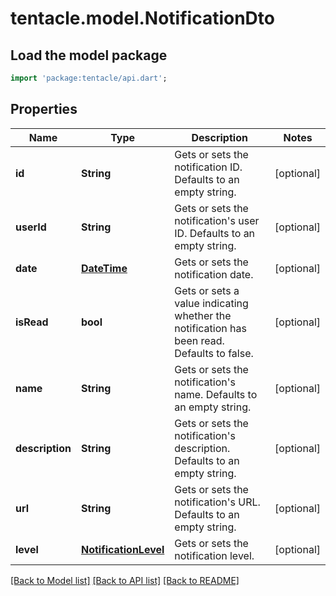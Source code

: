 # tentacle.model.NotificationDto

## Load the model package
```dart
import 'package:tentacle/api.dart';
```

## Properties
Name | Type | Description | Notes
------------ | ------------- | ------------- | -------------
**id** | **String** | Gets or sets the notification ID. Defaults to an empty string. | [optional] 
**userId** | **String** | Gets or sets the notification's user ID. Defaults to an empty string. | [optional] 
**date** | [**DateTime**](DateTime.md) | Gets or sets the notification date. | [optional] 
**isRead** | **bool** | Gets or sets a value indicating whether the notification has been read. Defaults to false. | [optional] 
**name** | **String** | Gets or sets the notification's name. Defaults to an empty string. | [optional] 
**description** | **String** | Gets or sets the notification's description. Defaults to an empty string. | [optional] 
**url** | **String** | Gets or sets the notification's URL. Defaults to an empty string. | [optional] 
**level** | [**NotificationLevel**](NotificationLevel.md) | Gets or sets the notification level. | [optional] 

[[Back to Model list]](../README.md#documentation-for-models) [[Back to API list]](../README.md#documentation-for-api-endpoints) [[Back to README]](../README.md)


